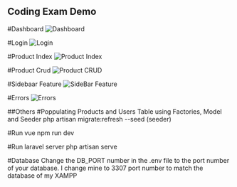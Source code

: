 ## Coding Exam Demo

#Dashboard
![Dashboard](https://github.com/angelsantos-19/coding-be-exam/assets/157448314/e5ef3dd5-bf48-4ff3-a752-6fab3f7211b0)

#Login
![Login](https://github.com/angelsantos-19/coding-be-exam/assets/157448314/7d648445-6bef-4d47-ac17-6b8d5e6e9e45)

#Product Index
![Product Index](https://github.com/angelsantos-19/coding-be-exam/assets/157448314/93d18c9f-d32b-4860-8126-09ffb0220eb9)

#Product Crud
![Product CRUD](https://github.com/angelsantos-19/coding-be-exam/assets/157448314/acb235e7-7529-4808-8681-6fd62bac0c46)

#Sidebaar Feature
![SideBar Feature](https://github.com/angelsantos-19/coding-be-exam/assets/157448314/235ccc79-d702-4e90-a16b-740bd7d7d25d)

#Errors
![Errors](https://github.com/angelsantos-19/coding-be-exam/assets/157448314/5554baf9-c949-491b-91f3-d7c19bdf82ba)


##Others
#Poppulating Products and Users Table using Factories, Model and Seeder
php artisan migrate:refresh --seed (seeder)

#Run vue
npm run dev

#Run laravel server
php artisan serve

#Database
Change the DB_PORT number in the .env file to the port number of your database. I change mine to 3307 port number to match the database of my XAMPP 
